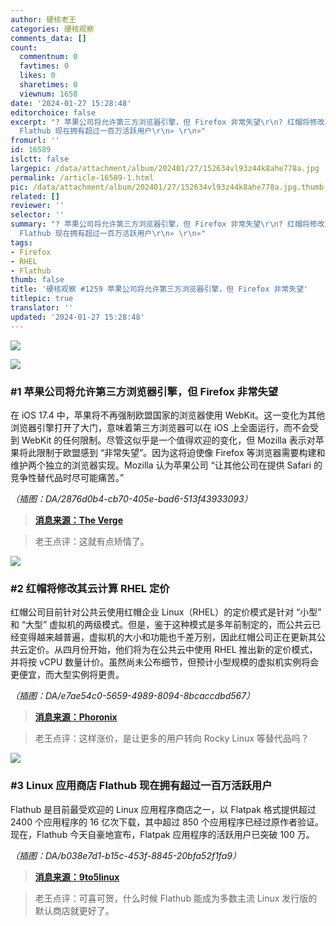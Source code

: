 ```yaml
---
author: 硬核老王
categories: 硬核观察
comments_data: []
count:
  commentnum: 0
  favtimes: 0
  likes: 0
  sharetimes: 0
  viewnum: 1658
date: '2024-01-27 15:28:48'
editorchoice: false
excerpt: "? 苹果公司将允许第三方浏览器引擎，但 Firefox 非常失望\r\n? 红帽将修改其云计算 RHEL 定价\r\n? Linux 应用商店
  Flathub 现在拥有超过一百万活跃用户\r\n» \r\n»"
fromurl: ''
id: 16589
islctt: false
largepic: /data/attachment/album/202401/27/152634vl93z44k8ahe778a.jpg
permalink: /article-16589-1.html
pic: /data/attachment/album/202401/27/152634vl93z44k8ahe778a.jpg.thumb.jpg
related: []
reviewer: ''
selector: ''
summary: "? 苹果公司将允许第三方浏览器引擎，但 Firefox 非常失望\r\n? 红帽将修改其云计算 RHEL 定价\r\n? Linux 应用商店
  Flathub 现在拥有超过一百万活跃用户\r\n» \r\n»"
tags:
- Firefox
- RHEL
- Flathub
thumb: false
title: '硬核观察 #1259 苹果公司将允许第三方浏览器引擎，但 Firefox 非常失望'
titlepic: true
translator: ''
updated: '2024-01-27 15:28:48'
---
```


![](/data/attachment/album/202401/27/152634vl93z44k8ahe778a.jpg)


![](/data/attachment/album/202401/27/152714x70s50em067rm5m0.png)


### #1 苹果公司将允许第三方浏览器引擎，但 Firefox 非常失望


在 iOS 17.4 中，苹果将不再强制欧盟国家的浏览器使用 WebKit。这一变化为其他浏览器引擎打开了大门，意味着第三方浏览器可以在 iOS 上全面运行，而不会受到 WebKit 的任何限制。尽管这似乎是一个值得欢迎的变化，但 Mozilla 表示对苹果将此限制于欧盟感到 “非常失望”。因为这将迫使像 Firefox 等浏览器需要构建和维护两个独立的浏览器实现。Mozilla 认为苹果公司 “让其他公司在提供 Safari 的竞争性替代品时尽可能痛苦。”


*（插图：DA/2876d0b4-cb70-405e-bad6-513f43933093）*



> 
> **[消息来源：The Verge](https://www.theverge.com/2024/1/26/24052067/mozilla-apple-ios-browser-rules-firefox)**
> 
> 
> 



> 
> 老王点评：这就有点矫情了。
> 
> 
> 


![](/data/attachment/album/202401/27/152645g89z185oe9wwb51a.png)


### #2 红帽将修改其云计算 RHEL 定价


红帽公司目前针对公共云使用红帽企业 Linux（RHEL）的定价模式是针对 “小型” 和 “大型” 虚拟机的两级模式。但是，鉴于这种模式是多年前制定的，而公共云已经变得越来越普遍，虚拟机的大小和功能也千差万别，因此红帽公司正在更新其公共云定价。从四月份开始，他们将为在公共云中使用 RHEL 推出新的定价模式，并将按 vCPU 数量计价。虽然尚未公布细节，但预计小型规模的虚拟机实例将会更便宜，而大型实例将更贵。


*（插图：DA/e7ae54c0-5659-4989-8094-8bcaccdbd567）*



> 
> **[消息来源：Phoronix](https://www.phoronix.com/news/RHEL-New-Cloud-Pricing)**
> 
> 
> 



> 
> 老王点评：这样涨价，是让更多的用户转向 Rocky Linux 等替代品吗？
> 
> 
> 


![](/data/attachment/album/202401/27/152828yov5z05242lpm928.png)


### #3 Linux 应用商店 Flathub 现在拥有超过一百万活跃用户


Flathub 是目前最受欢迎的 Linux 应用程序商店之一，以 Flatpak 格式提供超过 2400 个应用程序的 16 亿次下载，其中超过 850 个应用程序已经过原作者验证。现在，Flathub 今天自豪地宣布，Flatpak 应用程序的活跃用户已突破 100 万。


*（插图：DA/b038e7d1-b15c-453f-8845-20bfa52f1fa9）*



> 
> **[消息来源：9to5linux](https://9to5linux.com/flathub-now-has-over-one-million-active-flatpak-app-users)**
> 
> 
> 



> 
> 老王点评：可喜可贺，什么时候 Flathub 能成为多数主流 Linux 发行版的默认商店就更好了。
> 
> 
>